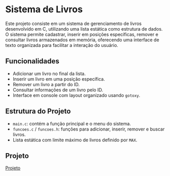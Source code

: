 # Sistema de Livros

Este projeto consiste em um sistema de gerenciamento de livros desenvolvido em C, utilizando uma lista estática como estrutura de dados. O sistema permite cadastrar, inserir em posições específicas, remover e consultar livros armazenados em memória, oferecendo uma interface de texto organizada para facilitar a interação do usuário.

## Funcionalidades

- Adicionar um livro no final da lista.
- Inserir um livro em uma posição específica.
- Remover um livro a partir do ID.
- Consultar informações de um livro pelo ID.
- Interface em console com layout organizado usando `gotoxy`.

## Estrutura do Projeto

- `main.c`: contém a função principal e o menu do sistema.
- `funcoes.c` / `funcoes.h`: funções para adicionar, inserir, remover e buscar livros.
- Lista estática com limite máximo de livros definido por `MAX`.


## Projeto

[Projeto](./Projeto/README.md)